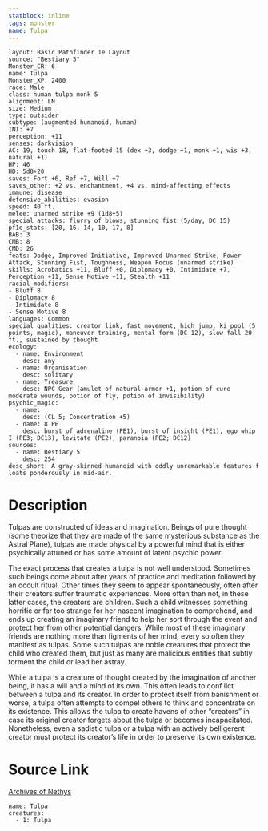 ```yaml
---
statblock: inline
tags: monster
name: Tulpa
---
```

```statblock
layout: Basic Pathfinder 1e Layout
source: "Bestiary 5"
Monster_CR: 6
name: Tulpa
Monster_XP: 2400
race: Male
class: human tulpa monk 5
alignment: LN
size: Medium
type: outsider
subtype: (augmented humanoid, human)
INI: +7
perception: +11
senses: darkvision
AC: 19, touch 18, flat-footed 15 (dex +3, dodge +1, monk +1, wis +3, natural +1)
HP: 46
HD: 5d8+20
saves: Fort +6, Ref +7, Will +7
saves_other: +2 vs. enchantment, +4 vs. mind-affecting effects
immune: disease
defensive_abilities: evasion
speed: 40 ft.
melee: unarmed strike +9 (1d8+5)
special_attacks: flurry of blows, stunning fist (5/day, DC 15)
pf1e_stats: [20, 16, 14, 10, 17, 8]
BAB: 3
CMB: 8
CMD: 26
feats: Dodge, Improved Initiative, Improved Unarmed Strike, Power Attack, Stunning Fist, Toughness, Weapon Focus (unarmed strike)
skills: Acrobatics +11, Bluff +0, Diplomacy +0, Intimidate +7, Perception +11, Sense Motive +11, Stealth +11
racial_modifiers:
- Bluff 8
- Diplomacy 8
- Intimidate 8
- Sense Motive 8
languages: Common
special_qualities: creator link, fast movement, high jump, ki pool (5 points, magic), maneuver training, mental form (DC 12), slow fall 20 ft., sustained by thought
ecology:
  - name: Environment
    desc: any
  - name: Organisation
    desc: solitary
  - name: Treasure
    desc: NPC Gear (amulet of natural armor +1, potion of cure moderate wounds, potion of fly, potion of invisibility)
psychic_magic:
  - name:
    desc: (CL 5; Concentration +5)
  - name: 8 PE
    desc: burst of adrenaline (PE1), burst of insight (PE1), ego whip I (PE3; DC13), levitate (PE2), paranoia (PE2; DC12)
sources:
  - name: Bestiary 5
    desc: 254
desc_short: A gray-skinned humanoid with oddly unremarkable features f loats ponderously in mid-air.
```
# Description
Tulpas are constructed of ideas and imagination. Beings of pure thought (some theorize that they are made of the same mysterious substance as the Astral Plane), tulpas are made physical by a powerful mind that is either psychically attuned or has some amount of latent psychic power.

 The exact process that creates a tulpa is not well understood. Sometimes such beings come about after years of practice and meditation followed by an occult ritual. Other times they seem to appear spontaneously, often after their creators suffer traumatic experiences. More often than not, in these latter cases, the creators are children. Such a child witnesses something horrific or far too strange for her nascent imagination to comprehend, and ends up creating an imaginary friend to help her sort through the event and protect her from other potential dangers. While most of these imaginary friends are nothing more than figments of her mind, every so often they manifest as tulpas. Some such tulpas are noble creatures that protect the child who created them, but just as many are malicious entities that subtly torment the child or lead her astray.

 While a tulpa is a creature of thought created by the imagination of another being, it has a will and a mind of its own. This often leads to conf lict between a tulpa and its creator. In order to protect itself from banishment or worse, a tulpa often attempts to compel others to think and concentrate on its existence. This allows the tulpa to create havens of other “creators” in case its original creator forgets about the tulpa or becomes incapacitated. Nonetheless, even a sadistic tulpa or a tulpa with an actively belligerent creator must protect its creator’s life in order to preserve its own existence.
# Source Link
[Archives of Nethys](https://aonprd.com/MonsterDisplay.aspx?ItemName=Tulpa)
```encounter-table
name: Tulpa
creatures:
  - 1: Tulpa
```
